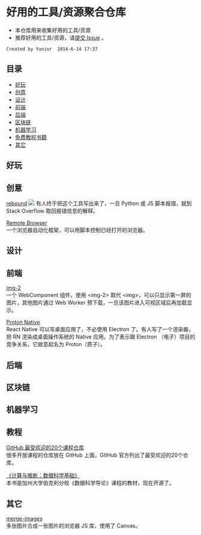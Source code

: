 # 好用的工具/资源聚合仓库
- 本仓库用来收集好用的工具/资源
- 推荐好用的工具/资源，请[提交 Issue](https://github.com/yuniorzen/hub/issues) 。

```
Created by Yunior  2014-6-14 17:37
```


## <a name="list"></a> 目录
- [好玩](#fun)
- [创意](#idea)
- [设计](#design)
- [前端](#frontend)
- [后端](#backend)
- [区块链](#blockchain)
- [机器学习](#machinelearn)
- [免费教程书籍](#freebook)
- [其它](#other)    


## 好玩 <a name="fun"></a>


## 创意 <a name="idea"></a>
[rebound](https://github.com/shobrook/rebound)
![](http://www.ruanyifeng.com/blogimg/asset/2018/bg2018042812.jpg)
有人终于把这个工具写出来了，一旦 Python 或 JS 脚本报错，就到 Stack Overflow 取回报错信息的解释。

[Remote Browser](https://github.com/intoli/remote-browser)   
一个浏览器自动化框架，可以用脚本控制已经打开的浏览器。


## 设计 <a name="design"></a>


## 前端 <a name="frontend"></a>
[img-2](https://github.com/RevillWeb/img-2)   
一个 WebComponent 组件，使用  &lt;img-2> 取代  &lt;img>，可以只显示第一屏的图片，其他图片通过 Web Worker 预下载，一旦该图片进入可视区域后再加载显示。

[Proton Native](https://proton-native.js.org/)   
React Native 可以写桌面应用了，不必使用 Electron 了。有人写了一个渲染器，把 RN 渲染成桌面操作系统的 Native 应用。为了表示跟 Electron （电子）项目的竞争关系，它故意起名为 Proton（质子）。




## 后端 <a name="backend"></a>


## 区块链 <a name="blockchain"></a>


## 机器学习 <a name="machinelearn"></a>


## 教程 <a name="freebook"></a>
[GitHub 最受欢迎的20个课程仓库](https://education.github.community/t/20-of-the-most-popular-courses-on-github/27832)  
很多开放课程的仓库放在 GitHub 上面，GItHub 官方列出了最受欢迎的20个仓库。

[《计算与推断：数据科学基础》](https://ds8.gitbooks.io/textbook/content/)   
本书是加州大学伯克利分校《数据科学导论》课程的教材，现在开源了。


## 其它 <a name="other"></a>
[merge-images](https://github.com/lukechilds/merge-images)    
多张图片合成一张图片的浏览器 JS 库，使用了 Canvas。